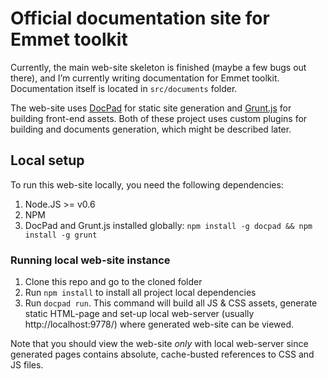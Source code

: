 # Official documentation site for Emmet toolkit

Currently, the main web-site skeleton is finished (maybe a few bugs out there), and I’m currently writing documentation for Emmet toolkit. Documentation itself is located in `src/documents` folder.

The web-site uses [DocPad](https://github.com/bevry/docpad) for static site generation and [Grunt.js](http://gruntjs.com) for building front-end assets. Both of these project uses custom plugins for building and documents generation, which might be described later.

## Local setup

To run this web-site locally, you need the following dependencies:

1. Node.JS >= v0.6
2. NPM
3. DocPad and Grunt.js installed globally: `npm install -g docpad && npm install -g grunt`

### Running local web-site instance

1. Clone this repo and go to the cloned folder
2. Run `npm install` to install all project local dependencies
3. Run `docpad run`. This command will build all JS & CSS assets, generate static HTML-page and set-up local web-server (usually http://localhost:9778/) where generated web-site can be viewed.

Note that you should view the web-site _only_ with local web-server since generated pages contains absolute, cache-busted references to CSS and JS files.